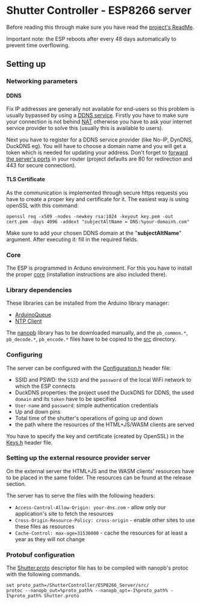 # Shutter Controller - ESP8266 server
Before reading this through make sure you have read the [project's ReadMe](/ReadMe.md).

Important note: the ESP reboots after every 48 days automatically to prevent time overflowing.

## Setting up
### Networking parameters
#### DDNS
Fix IP addresses are generally not available for end-users so this problem is usually bypassed by using a [DDNS service](https://en.wikipedia.org/wiki/Dynamic_DNS). Firstly you have to make sure your connection is not behind [NAT](https://en.wikipedia.org/wiki/Network_address_translation) otherwise you have to ask your internet service provider to solve this (usually this is available to users).

Next you have to register for a DDNS service provider (like No-IP, DynDNS, DuckDNS eg). You will have to choose a domain name and you will get a token which is needed for updating your address. Don't forget to [forward the server's ports](https://en.wikipedia.org/wiki/Port_forwarding) in your router (project defaults are 80 for redirection and 443 for secure connection).

#### TLS Certificate
As the communication is implemented through secure https requests you have to create a proper key and certificate for it. The easiest way is using openSSL with this command:

    openssl req -x509 -nodes -newkey rsa:1024 -keyout key.pem -out cert.pem -days 4096 -addext "subjectAltName = DNS:%your-domain%.com"

Make sure to add your chosen DDNS domain at the "**subjectAltName**" argument. After executing it: fill in the required fields.

### Core
The ESP is programmed in Arduno environment. For this you have to install the proper [core](https://github.com/esp8266/Arduino) (installation instructions are also included there).
### Library dependencies
These libraries can be installed from the Arduino library manager:
 * [ArduinoQueue](https://github.com/EinarArnason/ArduinoQueue)
 * [NTP Client](https://github.com/arduino-libraries/NTPClient)

The [nanopb](https://github.com/nanopb/nanopb) library has to be downloaded manually, and the `pb_common.*`, `pb_decode.*`, `pb_encode.*` files have to be copied to the [src](./src/) directory.

### Configuring
The server can be configured with the [Configuration.h](./Configuration.h) header file:
* SSID and PSWD: the `SSID` and the `password` of the local WiFi network to which the ESP connects
* DuckDNS properties: the project used the DuckDNS for DDNS, the used `domain` and its `token` have to be specified
* `User-name` and `password`: simple authentication credentials
* Up and down pins
* Total time of the shutter's operations of going up and down
* the path where the resources of the HTML+JS/WASM clients are served

You have to specify the key and certificate (created by OpenSSL) in the [Keys.h](./Keys.h) header file.

### Setting up the external resource provider server

On the external server the HTML+JS and the WASM clients' resources have to be placed in the same folder.
The resources can be found at the release section.

The server has to serve the files with the following headers:

* `Access-Control-Allow-Origin: your-dns.com` - allow only our application's site to fetch the resources
* `Cross-Origin-Resource-Policy: cross-origin` - enable other sites to use these files as resources
* `Cache-Control: max-age=31536000` - cache the resources for at least a year as they will not change

### Protobuf configuration

The [Shutter.proto](./src/Shutter.proto) descriptor file has to be compiled with nanopb's protoc with the following commands.

    set proto_path=/ShutterController/ESP8266_Server/src/
    protoc --nanopb_out=%proto_path% --nanopb_opt=-I%proto_path% -I%proto_path% Shutter.proto
